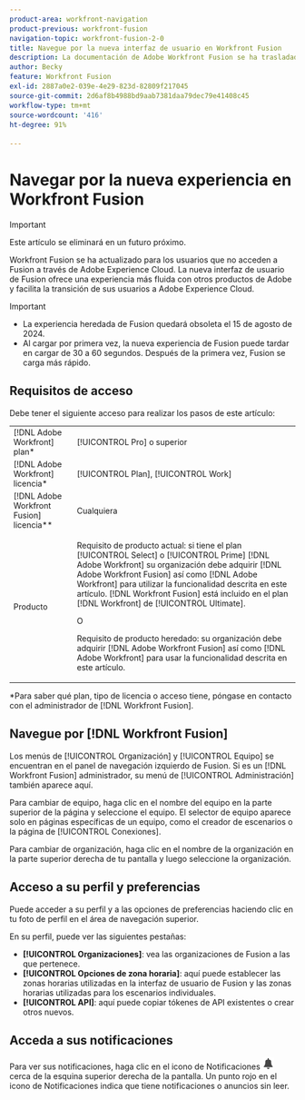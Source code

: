 ```yaml
---
product-area: workfront-navigation
product-previous: workfront-fusion
navigation-topic: workfront-fusion-2-0
title: Navegue por la nueva interfaz de usuario en Workfront Fusion
description: La documentación de Adobe Workfront Fusion se ha trasladado a una nueva ubicación. Este artículo ha quedado obsoleto, pero contiene un vínculo al nuevo artículo que cubre esta funcionalidad.
author: Becky
feature: Workfront Fusion
exl-id: 2887a0e2-039e-4e29-823d-82809f217045
source-git-commit: 2d6af8b4988bd9aab7381daa79dec79e41408c45
workflow-type: tm+mt
source-wordcount: '416'
ht-degree: 91%

---
```


# Navegar por la nueva experiencia en Workfront Fusion

>[!IMPORTANT]
>
>Este artículo se eliminará en un futuro próximo.

Workfront Fusion se ha actualizado para los usuarios que no acceden a Fusion a través de Adobe Experience Cloud. La nueva interfaz de usuario de Fusion ofrece una experiencia más fluida con otros productos de Adobe y facilita la transición de sus usuarios a Adobe Experience Cloud.

>[!IMPORTANT]
>
>* La experiencia heredada de Fusion quedará obsoleta el 15 de agosto de 2024.
>* Al cargar por primera vez, la nueva experiencia de Fusion puede tardar en cargar de 30 a 60 segundos. Después de la primera vez, Fusion se carga más rápido.

## Requisitos de acceso

Debe tener el siguiente acceso para realizar los pasos de este artículo:

<table style="table-layout:auto"> 
 <col> 
 <col> 
 <tbody> 
  <tr> 
   <td role="rowheader">[!DNL Adobe Workfront] plan*</td> 
   <td> <p>[!UICONTROL Pro] o superior</p> </td> 
  </tr> 
  <tr data-mc-conditions=""> 
   <td role="rowheader">[!DNL Adobe Workfront] licencia*</td> 
   <td> <p>[!UICONTROL Plan], [!UICONTROL Work]</p> </td> 
  </tr> 
  <tr> 
   <td role="rowheader">[!DNL Adobe Workfront Fusion] licencia**</td> 
   <td>
   <p>Cualquiera</p> 
  </tr> 
  <tr> 
   <td role="rowheader">Producto</td> 
   <td>
   <p>Requisito de producto actual: si tiene el plan [!UICONTROL Select] o [!UICONTROL Prime] [!DNL Adobe Workfront] su organización debe adquirir [!DNL Adobe Workfront Fusion] así como [!DNL Adobe Workfront] para utilizar la funcionalidad descrita en este artículo. [!DNL Workfront Fusion] está incluido en el plan [!DNL Workfront] de [!UICONTROL Ultimate].</p>
   <p>O</p>
   <p>Requisito de producto heredado: su organización debe adquirir [!DNL Adobe Workfront Fusion] así como [!DNL Adobe Workfront] para usar la funcionalidad descrita en este artículo.</p>
   </td> 
  </tr> 
 </tbody> 
</table>
*Para saber qué plan, tipo de licencia o acceso tiene, póngase en contacto con el administrador de [!DNL Workfront Fusion].

## Navegue por [!DNL Workfront Fusion]

Los menús de [!UICONTROL Organización] y [!UICONTROL Equipo] se encuentran en el panel de navegación izquierdo de Fusion. Si es un [!DNL Workfront Fusion] administrador, su menú de [!UICONTROL Administración] también aparece aquí.

Para cambiar de equipo, haga clic en el nombre del equipo en la parte superior de la página y seleccione el equipo. El selector de equipo aparece solo en páginas específicas de un equipo, como el creador de escenarios o la página de [!UICONTROL Conexiones].

Para cambiar de organización, haga clic en el nombre de la organización en la parte superior derecha de tu pantalla y luego seleccione la organización.

## Acceso a su perfil y preferencias

Puede acceder a su perfil y a las opciones de preferencias haciendo clic en tu foto de perfil en el área de navegación superior.

En su perfil, puede ver las siguientes pestañas:

* **[!UICONTROL Organizaciones]**: vea las organizaciones de Fusion a las que pertenece.
* **[!UICONTROL Opciones de zona horaria]**: aquí puede establecer las zonas horarias utilizadas en la interfaz de usuario de Fusion y las zonas horarias utilizadas para los escenarios individuales.
* **[!UICONTROL API]**: aquí puede copiar tókenes de API existentes o crear otros nuevos.


## Acceda a sus notificaciones

Para ver sus notificaciones, haga clic en el icono de Notificaciones ![Icono de notificaciones](assets/notifications-icon.png) cerca de la esquina superior derecha de la pantalla. Un punto rojo en el icono de Notificaciones indica que tiene notificaciones o anuncios sin leer.
